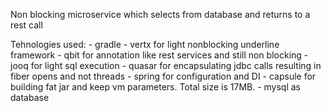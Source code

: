 Non blocking microservice which selects from database and returns to a rest call

Tehnologies used: 
    -   gradle
    -   vertx for light nonblocking underline framework
    -   qbit for annotation like rest services and still non blocking
    -   jooq for light sql execution
    -   quasar for encapsulating jdbc calls resulting in fiber opens and not threads
    -   spring for configuration and DI
    -   capsule for building fat jar and keep vm parameters. Total size is 17MB.
    -   mysql as database
